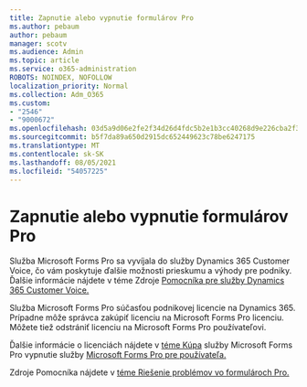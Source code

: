 ```yaml
---
title: Zapnutie alebo vypnutie formulárov Pro
ms.author: pebaum
author: pebaum
manager: scotv
ms.audience: Admin
ms.topic: article
ms.service: o365-administration
ROBOTS: NOINDEX, NOFOLLOW
localization_priority: Normal
ms.collection: Adm_O365
ms.custom:
- "2546"
- "9000672"
ms.openlocfilehash: 03d5a9d06e2fe2f34d26d4fdc5b2e1b3cc40268d9e226cba2f30aae880d941fe
ms.sourcegitcommit: b5f7da89a650d2915dc652449623c78be6247175
ms.translationtype: MT
ms.contentlocale: sk-SK
ms.lasthandoff: 08/05/2021
ms.locfileid: "54057225"
---
```

# <a name="enable-or-disable-forms-pro"></a>Zapnutie alebo vypnutie formulárov Pro

Služba Microsoft Forms Pro sa vyvíjala do služby Dynamics 365 Customer Voice, čo vám poskytuje ďalšie možnosti prieskumu a výhody pre podniky. Ďalšie informácie nájdete v téme Zdroje [Pomocníka pre služby Dynamics 365 Customer Voice.](https://go.microsoft.com/fwlink/p/?linkid=2128357)  

Služba Microsoft Forms Pro súčasťou podnikovej licencie na Dynamics 365. Prípadne môže správca zakúpiť licenciu na Microsoft Forms Pro licenciu. Môžete tiež odstrániť licenciu na Microsoft Forms Pro používateľovi.  

Ďalšie informácie o licenciách nájdete v [téme Kúpa](https://docs.microsoft.com/forms-pro/purchase#purchase-microsoft-forms-pro-for-users-in-a-dynamics-365-tenant) služby Microsoft Forms Pro vypnutie služby [Microsoft Forms Pro pre používateľa.](https://docs.microsoft.com/forms-pro/purchase#disable-microsoft-forms-pro-for-a-user-1)
  
Zdroje Pomocníka nájdete v [téme Riešenie problémov vo formulároch Pro.](https://docs.microsoft.com/forms-pro/troubleshoot)
